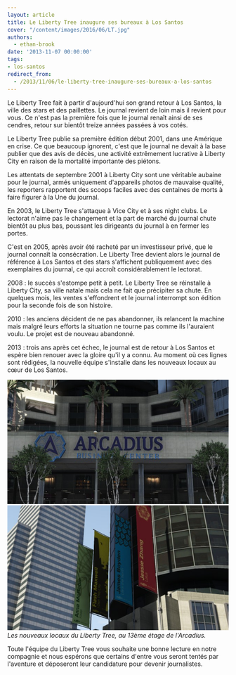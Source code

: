 ```yaml
---
layout: article
title: Le Liberty Tree inaugure ses bureaux à Los Santos
cover: "/content/images/2016/06/LT.jpg"
authors:
  - ethan-brook
date: '2013-11-07 00:00:00'
tags:
- los-santos
redirect_from:
  - /2013/11/06/le-liberty-tree-inaugure-ses-bureaux-a-los-santos
---
```


Le Liberty Tree fait à partir d'aujourd'hui son grand retour à Los Santos, la ville des stars et des paillettes. Le journal revient de loin mais il revient pour vous. Ce n'est pas la première fois que le journal renaît ainsi de ses cendres, retour sur bientôt treize années passées à vos cotés.

Le Liberty Tree publie sa première édition début 2001, dans une Amérique en crise. Ce que beaucoup ignorent, c'est que le journal ne devait à la base publier que des avis de décès, une activité extrêmement lucrative à Liberty City en raison de la mortalité importante des piétons.

Les attentats de septembre 2001 à Liberty City sont une véritable aubaine pour le journal, armés uniquement d'appareils photos de mauvaise qualité, les reporters rapportent des scoops faciles avec des centaines de morts à faire figurer à la Une du journal.

En 2003, le Liberty Tree s'attaque à Vice City et à ses night clubs. Le lectorat n'aime pas le changement et la part de marché du journal chute bientôt au plus bas, poussant les dirigeants du journal à en fermer les portes.

C'est en 2005, après avoir été racheté par un investisseur privé, que le journal connaît la consécration. Le Liberty Tree devient alors le journal de référence à Los Santos et des stars s'affichent publiquement avec des exemplaires du journal, ce qui accroît considérablement le lectorat.

2008 : le succès s'estompe petit à petit. Le Liberty Tree se réinstalle à Liberty City, sa ville natale mais cela ne fait que précipiter sa chute. En quelques mois, les ventes s'effondrent et le journal interrompt son édition pour la seconde fois de son histoire.

2010 : les anciens décident de ne pas abandonner, ils relancent la machine mais malgré leurs efforts la situation ne tourne pas comme ils l'auraient voulu. Le projet est de nouveau abandonné.

2013 : trois ans après cet échec, le journal est de retour à Los Santos et espère bien renouer avec la gloire qu'il y a connu. Au moment où ces lignes sont rédigées, la nouvelle équipe s'installe dans les nouveaux locaux au cœur de Los Santos.

![](/content/images/2016/06/arcadius.jpg)
![Les nouveaux locaux du Liberty Tree, au 13ème étage de l'Arcadius.](/content/images/2016/06/immeubleLT.jpg)
_Les nouveaux locaux du Liberty Tree, au 13ème étage de l'Arcadius._

Toute l'équipe du Liberty Tree vous souhaite une bonne lecture en notre compagnie et nous espérons que certains d'entre vous seront tentés par l'aventure et déposeront leur candidature pour devenir journalistes.